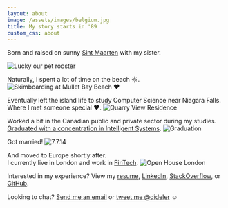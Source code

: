 ```yaml
---
layout: about
image: /assets/images/belgium.jpg
title: My story starts in '89
custom_css: about
---
```


Born and raised on sunny [Sint Maarten](http://goo.gl/maps/QWAKp) with my sister.
<!-- ![](/assets/images/mullet.jpg "Siblings") -->
![](/assets/images/lucky-the-rooster.jpg "Lucky our pet rooster")

Naturally, I spent a lot of time on the beach ☼.
![](/assets/images/skim.jpg "Skimboarding at Mullet Bay Beach ♥ ")

Eventually left the island life to study Computer Science near Niagara Falls.  
Where I met someone special ♥.
![](/assets/images/fall-2008.jpg "Quarry View Residence")
<!-- ![](/assets/images/pelham-road.jpg "Moving into our new student home") -->

Worked a bit in the Canadian public and private sector during my studies.  
[Graduated with a concentration in Intelligent Systems](https://twitter.com/dideler/status/391610755172560896/).
![](/assets/images/graduation.jpg "Graduation")

Got married!
![](/assets/images/wedding.jpg "7.7.14")

And moved to Europe shortly after.  
I currently live in London and work in [FinTech](http://en.wikipedia.org/wiki/Financial_technology).
![](/assets/images/london.jpg "Open House London")

Interested in my experience? View my
[resume](https://github.com/dideler/resume),
[LinkedIn](http://www.linkedin.com/in/dennisideler),
[StackOverflow](http://stackoverflow.com/users/72321/dennis), or
[GitHub](https://github.com/dideler).

Looking to chat?
[Send me an email](&#109;a&#x69;&#108;&#116;&#111;&#58;&#105;de&#108;er.de&#x6e;&#x6e;i&#115;&#64;&#x67;ma&#x69;&#108;&#46;c&#111;m)
or [tweet me @dideler](https://www.twitter.com/dideler) ☺
